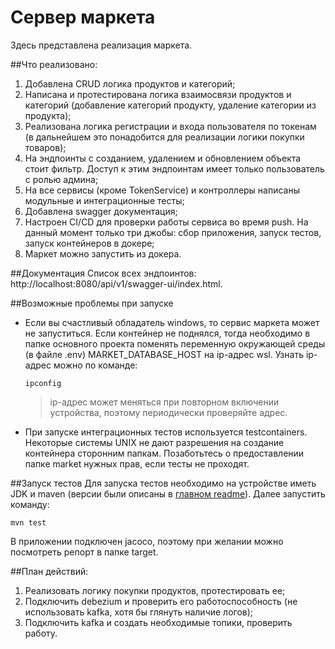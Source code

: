 # Сервер маркета
Здесь представлена реализация маркета.

##Что реализовано:
1) Добавлена CRUD логика продуктов и категорий;
2) Написана и протестирована логика взаимосвязи продуктов и категорий (добавление категорий продукту, удаление категории из продукта);
3) Реализована логика регистрации и входа пользователя по токенам (в дальнейшем это понадобится для реализации логики покупки товаров);
4) На эндпоинты с созданием, удалением и обновлением объекта стоит фильтр. Доступ к этим эндпоинтам имеет только пользователь с ролью админа;
5) На все сервисы (кроме TokenService) и контроллеры написаны модульные и интеграционные тесты;
6) Добавлена swagger документация;
7) Настроен CI/CD для проверки работы сервиса во время push. На данный момент только три джобы: сбор приложения, запуск тестов, запуск контейнеров в докере;
8) Маркет можно запустить из докера.

##Документация
Список всех эндпоинтов: http://localhost:8080/api/v1/swagger-ui/index.html.

##Возможные проблемы при запуске
- Если вы счастливый обладатель windows, то сервис маркета может не запуститься. Если контейнер не поднялся, тогда необходимо в папке основного проекта поменять переменную окружающей среды (в файле .env) MARKET_DATABASE_HOST на ip-адрес wsl. Узнать ip-адрес можно по команде:
    ```
    ipconfig
    ```
  > ip-адрес может меняться при повторном включении устройства, поэтому периодически проверяйте адрес.
- При запуске интеграционных тестов используется testcontainers. Некоторые системы UNIX не дают разрешения на создание контейнера сторонним папкам. Позаботьтесь о предоставлении папке market нужных прав, если тесты не проходят.

##Запуск тестов
Для запуска тестов необходимо на устройстве иметь JDK и maven (версии были описаны в [главном readme](../README.md)). Далее запустить команду:
```
mvn test
```
В приложении подключен jacoco, поэтому при желании можно посмотреть репорт в папке target.

##План действий:
1) Реализовать логику покупки продуктов, протестировать ее;
2) Подключить debezium и проверить его работоспособность (не использовать kafka, хотя бы глянуть наличие логов);
3) Подключить kafka и создать необходимые топики, проверить работу.